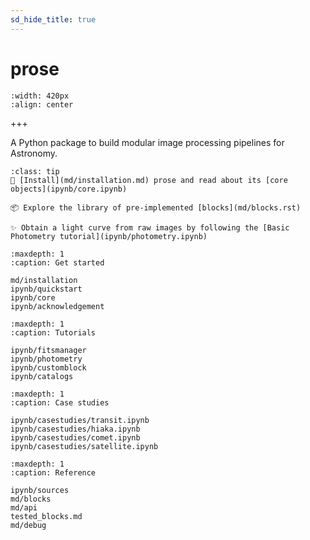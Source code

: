 ```yaml
---
sd_hide_title: true
---
```


# prose

```{image} _static/prose3.png
:width: 420px
:align: center
```

+++

A Python package to build modular image processing pipelines for Astronomy.

```{admonition} Where to start?
:class: tip
🌌 [Install](md/installation.md) prose and read about its [core objects](ipynb/core.ipynb)

📦 Explore the library of pre-implemented [blocks](md/blocks.rst)

✨ Obtain a light curve from raw images by following the [Basic Photometry tutorial](ipynb/photometry.ipynb)
```

```{toctree}
:maxdepth: 1
:caption: Get started

md/installation
ipynb/quickstart
ipynb/core
ipynb/acknowledgement
```

```{toctree}
:maxdepth: 1
:caption: Tutorials

ipynb/fitsmanager
ipynb/photometry
ipynb/customblock
ipynb/catalogs
```


```{toctree}
:maxdepth: 1
:caption: Case studies

ipynb/casestudies/transit.ipynb
ipynb/casestudies/hiaka.ipynb
ipynb/casestudies/comet.ipynb
ipynb/casestudies/satellite.ipynb
```

```{toctree}
:maxdepth: 1
:caption: Reference

ipynb/sources
md/blocks
md/api
tested_blocks.md
md/debug
```
